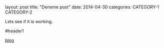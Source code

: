 layout: post
title: "Deneme post"
date: 2014-04-30
categories: CATEGORY-1 CATEGORY-2


Lets see if it is working.

#header1

[blog](https://www.mehmetilker.com)
